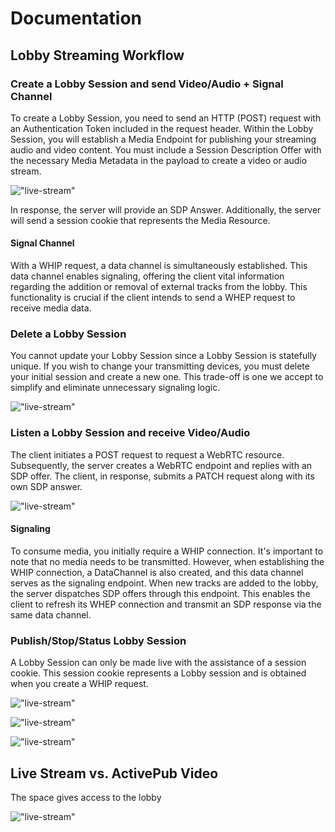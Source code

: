 # Documentation

## Lobby Streaming Workflow

### Create a Lobby Session and send Video/Audio + Signal Channel
To create a Lobby Session, you need to send an HTTP (POST) request with an Authentication Token included in the request header. 
Within the Lobby Session, you will establish a Media Endpoint for publishing your streaming audio and video content. 
You must include a Session Description Offer with the necessary Media Metadata in the payload to create a video or audio stream.

!["live-stream"](./uml/sequence/lobby-create-whip.png)

In response, the server will provide an SDP Answer. 
Additionally, the server will send a session cookie that represents the Media Resource.

#### Signal Channel
With a WHIP request, a data channel is simultaneously established.
This data channel enables signaling, offering the client vital information regarding the addition or removal of external tracks from the lobby. 
This functionality is crucial if the client intends to send a WHEP request to receive media data.

### Delete a Lobby Session
You cannot update your Lobby Session since a Lobby Session is statefully unique. 
If you wish to change your transmitting devices, you must delete your initial session and create a new one. 
This trade-off is one we accept to simplify and eliminate unnecessary signaling logic.

!["live-stream"](./uml/sequence/lobby-delete-whip.png)


### Listen a Lobby Session and receive Video/Audio 

The client initiates a POST request to request a WebRTC resource. 
Subsequently, the server creates a WebRTC endpoint and replies with an SDP offer.
The client, in response, submits a PATCH request along with its own SDP answer.

!["live-stream"](./uml/sequence/lobby-listen-whep.png)

#### Signaling
To consume media, you initially require a WHIP connection. 
It's important to note that no media needs to be transmitted. 
However, when establishing the WHIP connection, a DataChannel is also created, and this data channel serves as the signaling endpoint.
When new tracks are added to the lobby, the server dispatches SDP offers through this endpoint. 
This enables the client to refresh its WHEP connection and transmit an SDP response via the same data channel.

### Publish/Stop/Status Lobby Session

A Lobby Session can only be made live with the assistance of a session cookie. 
This session cookie represents a Lobby session and is obtained when you create a WHIP request.

!["live-stream"](./uml/sequence/lobby-stream-start.png)

!["live-stream"](./uml/sequence/lobby-stream-status.png)

!["live-stream"](./uml/sequence/lobby-stream-stop.png)

## Live Stream vs. ActivePub Video

The space gives access to the lobby

!["live-stream"](./uml/class/lobby.class.png)


